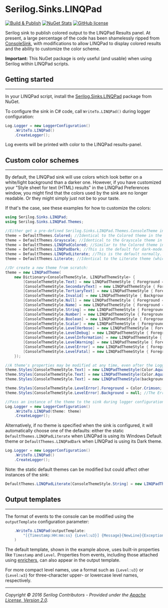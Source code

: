 # Serilog.Sinks.LINQPad

[![Build & Publish](https://github.com/lethek/Serilog.Sinks.LINQPad/actions/workflows/dotnet.yml/badge.svg)](https://github.com/lethek/Serilog.Sinks.LINQPad/actions/workflows/dotnet.yml)
[![NuGet Stats](https://img.shields.io/nuget/v/Serilog.Sinks.LINQPad.svg)](https://www.nuget.org/packages/Serilog.Sinks.LINQPad)
[![GitHub license](https://img.shields.io/github/license/lethek/Serilog.Sinks.LINQPad)](https://github.com/lethek/Serilog.Sinks.LINQPad/blob/master/LICENSE)

Serilog sink to publish colored output to the LINQPad Results panel. At present, a large percentage of the code has been shamelessly ripped from [ConsoleSink](https://github.com/serilog/serilog-sinks-console), with modifications to allow LINQPad to display colored results and the ability to customize the color scheme.

**Important:** This NuGet package is only useful (and usable) when using Serilog within LINQPad scripts.

## Getting started

---

In your LINQPad script, install the [Serilog.Sinks.LINQPad](https://www.nuget.org/packages/Serilog.Sinks.LINQPad) package from NuGet.

To configure the sink in C# code, call `WriteTo.LINQPad()` during logger configuration:

```csharp
Log.Logger = new LoggerConfiguration()
    .WriteTo.LINQPad()
    .CreateLogger();
```

Log events will be printed with color to the LINQPad results-panel.

## Custom color schemes

---

By default, the LINQPad sink will use colors which look better on a white/light background than a darker one. However, if you have customized your "Style sheet for text (HTML) results" in the LINQPad Preferences window, you might find that the colors used by the sink are no longer readable. Or they might simply just not be to your taste.

If that's the case, see these examples for how to customize the colors:

```csharp
using Serilog.Sinks.LINQPad;
using Serilog.Sinks.LINQPad.Themes;

//Either get a pre-defined Serilog.Sinks.LINQPad.Themes.ConsoleTheme instance, there are several static defaults here:
theme = DefaultThemes.Colored; //Identical to the Colored theme in the ConsoleSink project. Designed for black console backgrounds.
theme = DefaultThemes.Grayscale; //Identical to the Grayscale theme in the ConsoleSink project. Designed for black console backgrounds.
theme = DefaultThemes.LINQPadColored; //Similar to the Colored theme in the ConsoleSink project. It's been modified to look better on white backgrounds.
theme = DefaultThemes.LINQPadDark; //This is the default for dark-mode.
theme = DefaultThemes.LINQPadLiterate; //This is the default normally. Based on the Literate theme from the ConsoleSink project, but modified for white backgrounds.
theme = DefaultThemes.Literate; //Identical to the Literate theme (which is the default) in the ConsoleSink project. Designed for black console backgrounds.

//Or create a new theme from scratch:
theme = new LINQPadTheme(
    new Dictionary<ConsoleThemeStyle, LINQPadThemeStyle> {
        [ConsoleThemeStyle.Text] = new LINQPadThemeStyle { Foreground = Color.Black },
        [ConsoleThemeStyle.SecondaryText] = new LINQPadThemeStyle { Foreground = Color.Gray },
        [ConsoleThemeStyle.TertiaryText] = new LINQPadThemeStyle { Foreground = Color.DarkGray },
        [ConsoleThemeStyle.Invalid] = new LINQPadThemeStyle { Background = Color.Yellow, Italic = true },
        [ConsoleThemeStyle.Null] = new LINQPadThemeStyle { Foreground = Color.Blue },
        [ConsoleThemeStyle.Name] = new LINQPadThemeStyle { Foreground = Color.Gray },
        [ConsoleThemeStyle.String] = new LINQPadThemeStyle { Foreground = Color.DarkCyan, Bold = true },
        [ConsoleThemeStyle.Number] = new LINQPadThemeStyle { Foreground = Color.Magenta, Bold = true },
        [ConsoleThemeStyle.Boolean] = new LINQPadThemeStyle { Foreground = Color.Blue, Bold = true },
        [ConsoleThemeStyle.Scalar] = new LINQPadThemeStyle { Foreground = Color.Green, Bold = true },
        [ConsoleThemeStyle.LevelVerbose] = new LINQPadThemeStyle { Foreground = Color.LightGray },
        [ConsoleThemeStyle.LevelDebug] = new LINQPadThemeStyle { Foreground = Color.Gray },
        [ConsoleThemeStyle.LevelInformation] = new LINQPadThemeStyle { Foreground = Color.Black },
        [ConsoleThemeStyle.LevelWarning] = new LINQPadThemeStyle { Foreground = Color.Black, Background = Color.Yellow },
        [ConsoleThemeStyle.LevelError] = new LINQPadThemeStyle { Foreground = Color.White, Background = Color.Red },
        [ConsoleThemeStyle.LevelFatal] = new LINQPadThemeStyle { Foreground = Color.White, Background = Color.Red, Bold = true },
    });

//A theme's properties may be modified at any time, even after the Logger has been configured, in order to affect subsequent log-events.
theme.Styles[ConsoleThemeStyle.Text] = new LINQPadThemeStyle(Color.Aqua, Color.Blue, italic:true); //Text will use an italic Aqua foreground on a Blue background
theme.Styles[ConsoleThemeStyle.Text] = new LINQPadThemeStyle(Color.Aqua); //Text will use Aqua foreground on the panel's default background
theme.Styles[ConsoleThemeStyle.Text] = new LINQPadThemeStyle(background: Color.Blue); //Text will use the panel's default foreground color on a Blue background

theme.Styles[ConsoleThemeStyle.LevelError].Foreground = Color.Crimson; // The Error level token will render with Crimson foreground text
theme.Styles[ConsoleThemeStyle.LevelError].Background = null; //The Error level token will render with the panel's default background color

//Pass an instance of the theme to the sink during logger configuration.
Log.Logger = new LoggerConfiguration()
    .WriteTo.LINQPad(theme: theme)
    .CreateLogger();
```

Alternatively, if no theme is specified when the sink is configured, it will automatically choose one of the defaults: either the static `DefaultThemes.LINQPadLiterate` when LINQPad is using its Windows Default theme or `DefaultThemes.LINQPadDark` when LINQPad is using its Dark theme.

```csharp
Log.Logger = new LoggerConfiguration()
    .WriteTo.LINQPad()
    .CreateLogger();
```

Note: the static default themes can be modified but could affect other instances of the sink:

```csharp
DefaultThemes.LINQPadLiterate[ConsoleThemeStyle.String] = new LINQPadThemeStyle(Color.DeepSkyBlue);
```

## Output templates

---

The format of events to the console can be modified using the `outputTemplate` configuration parameter:

```csharp
    .WriteTo.LINQPad(outputTemplate:
        "[{Timestamp:HH:mm:ss} {Level:u3}] {Message}{NewLine}{Exception}"
    )
```

The default template, shown in the example above, uses built-in properties like `Timestamp` and `Level`. Properties from events, including those attached using [enrichers](https://github.com/serilog/serilog/wiki/Enrichment), can also appear in the output template.

For more compact level names, use a format such as `{Level:u3}` or `{Level:w3}` for three-character upper- or lowercase level names, respectively.

---

_Copyright &copy; 2016 Serilog Contributors - Provided under the [Apache License, Version 2.0](http://apache.org/licenses/LICENSE-2.0.html)._
